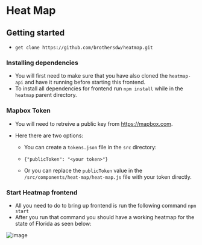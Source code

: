 # Heat Map

## Getting started

- `get clone https://github.com/brothersdw/heatmap.git`

### Installing dependencies

- You will first need to make sure that you have also cloned the `heatmap-api` and have it running before starting this frontend.
- To install all dependencies for frontend run `npm install` while in the `heatmap` parent directory.

### Mapbox Token

- You will need to retreive a public key from https://mapbox.com.
- Here there are two options:

  - You can create a `tokens.json` file in the `src` directory:

  - `{"publicToken": "<your token>"}`
  - Or you can replace the `publicToken` value in the `/src/components/heat-map/heat-map.js` file with your token directly.

### Start Heatmap frontend

- All you need to do to bring up frontend is run the following command `npm start`
- After you run that command you should have a working heatmap for the state of Florida as seen below:

![image](./public/heatmapexample.png)
